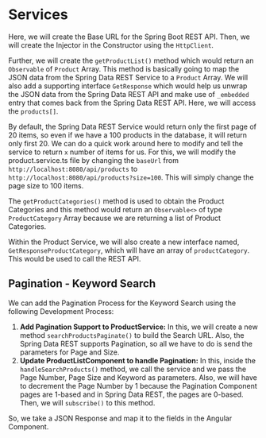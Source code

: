 # Services
<p>Here, we will create the Base URL for the Spring Boot REST API. Then, we will create the Injector in the Constructor using the <code>HttpClient</code>.</p> Further, we will create the <code>getProductList()</code> method which would return an <code>Observable</code> of <code>Product</code> Array. This method is basically going to map the JSON data from the Spring Data REST Service to a <code>Product</code> Array. We will also add a supporting interface <code>GetResponse</code> which would help us unwrap the JSON data from the Spring Data REST API and make use of <code>_embedded</code> entry that comes back from the Spring Data REST API. Here, we will access the <code>products[]</code>.

<p>By default, the Spring Data REST Service would return only the first page of 20 items, so even if we have a 100 products in the database, it will return only first 20. We can do a quick work around here to modify and tell the service to return <code>x</code> number of items for us. For this, we will modify the product.service.ts file by changing the <code>baseUrl</code> from <code>http://localhost:8080/api/products</code> to <code>http://localhost:8080/api/products?size=100</code>. This will simply change the page size to 100 items.</p>

<p>The <code>getProductCategories()</code> method is used to obtain the Product Categories and this method would return an <code>Observable<></code> of type <code>ProductCategory</code> Array because we are returning a list of Product Categories.</p>

<p>Within the Product Service, we will also create a new interface named, <code>GetResponseProductCategory</code>, which will have an array of <code>productCategory</code>. This would be used to call the REST API.</p>

## Pagination - Keyword Search
<div>
    <p>We can add the Pagination Process for the Keyword Search using the following Development Process:</p>
    <ol>
        <li><b>Add Pagination Support to ProductService:</b> In this, we will create a new method <code>searchProductsPaginate()</code> to build the Search URL. Also, the Spring Data REST supports Pagination, so all we have to do is send the parameters for Page and Size.</li>
        <li><b>Update ProductListComponent to handle Pagination:</b> In this, inside the <code>handleSearchProducts()</code> method, we call the service and we pass the Page Number, Page Size and Keyword as parameters. Also, we will have to decrement the Page Number by 1 because the Pagination Component pages are 1-based and in Spring Data REST, the pages are 0-based. Then, we will <code>subscribe()</code> to this method.</li>
    </ol>
    <p>So, we take a JSON Response and map it to the fields in the Angular Component.</p>
</div>